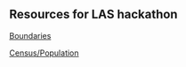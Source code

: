 ## Resources for LAS hackathon

[Boundaries](https://geoportal.statistics.gov.uk/datasets/westminster-parliamentary-constituencies-december-2017-generalised-clipped-boundaries-in-the-uk?geometry=-58.841%2C45.365%2C53.659%2C63.013)

[Census/Population](https://www.nomisweb.co.uk/)
